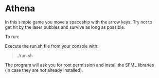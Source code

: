 # Athena

In this simple game you move a spaceship with the arrow keys. Try not to get hit by the laser bubbles and survive as long as possible.

To run:

Execute the run.sh file from your console with:

> ./run.sh

The program will ask you for root permission and install the SFML libraries (in case they are not already installed).
